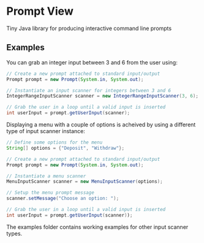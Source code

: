 # Prompt View

Tiny Java library for producing interactive command line prompts 

## Examples

You can grab an integer input between 3 and 6 from the user using:

```java
// Create a new prompt attached to standard input/output
Prompt prompt = new Prompt(System.in, System.out);

// Instantiate an input scanner for integers between 3 and 6
IntegerRangeInputScanner scanner = new IntegerRangeInputScanner(3, 6);

// Grab the user in a loop until a valid input is inserted
int userInput = prompt.getUserInput(scanner);

```

Displaying a menu with a couple of options is acheived by using a different type of input scanner instance:

```java
// Define some options for the menu
String[] options = {"Deposit", "Withdraw"};

// Create a new prompt attached to standard input/output
Prompt prompt = new Prompt(System.in, System.out);

// Instantiate a menu scanner 
MenuInputScanner scanner = new MenuInputScanner(options);

// Setup the menu prompt message
scanner.setMessage("Choose an option: ");

// Grab the user in a loop until a valid input is inserted
int userInput = prompt.getUserInput(scanner));
```

The examples folder contains working examples for other input scanner types.

